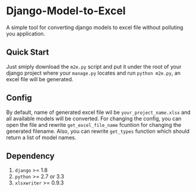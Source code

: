 # Django-Model-to-Excel
A simple tool for converting django models to excel file without polluting you application.

## Quick Start
Just smiply download the `m2e.py` script and put it under the root of your django project where your `manage.py` locates and run `python m2e.py`, an excel file will be generated.

## Config
By default, name of generated excel file wil be `your_project_name.xlsx` and all available models will be converted.
For changing the config, you can open the file and rewrite `get_excel_file_name` fcuntion for changing the generated filename. Also, you can rewrite `get_types` function which should return a list of model names. 

## Dependency
1. `django` >= 1.8 
2. `python` >= 2.7 or 3.3
3. `xlsxwriter` >= 0.9.3
